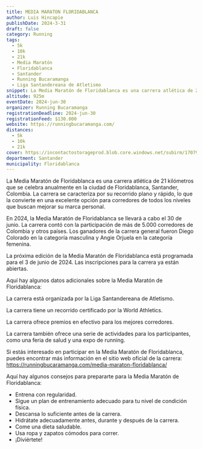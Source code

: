 ```yaml
---
title: MEDIA MARATON FLORIDABLANCA
author: Luis Hincapie
publishDate: 2024-3-31
draft: false
category: Running
tags:
  - 5k
  - 10k
  - 21k
  - Media Maratón
  - Floridablanca
  - Santander
  - Running Bucaramanga
  - Liga Santandereana de Atletismo
snippet: La Media Maratón de Floridablanca es una carrera atlética de 21 kilómetros que se celebra anualmente en la ciudad de Floridablanca, Santander, Colombia. La carrera se caracteriza por su recorrido plano y rápido, lo que la convierte en una excelente opción para corredores de todos los niveles que buscan mejorar su marca personal.
altitude: 925m
eventDate: 2024-jun-30
organizer: Running Bucaramanga
registrationDeadline: 2024-jun-30
registrationFeed: $130.000
website: https://runningbucaramanga.com/
distances:
  - 5k
  - 10k
  - 21k
cover: https://incontactostorageprod.blob.core.windows.net/subirm/17079383377601707938337757.jpg
department: Santander
municipality: Floridablanca
---
```


La Media Maratón de Floridablanca es una carrera atlética de 21 kilómetros que se celebra anualmente en la ciudad de Floridablanca, Santander, Colombia. La carrera se caracteriza por su recorrido plano y rápido, lo que la convierte en una excelente opción para corredores de todos los niveles que buscan mejorar su marca personal.

En 2024, la Media Maratón de Floridablanca se llevará a cabo el 30 de junio. La carrera contó con la participación de más de 5.000 corredores de Colombia y otros países. Los ganadores de la carrera general fueron Diego Colorado en la categoría masculina y Angie Orjuela en la categoría femenina.

La próxima edición de la Media Maratón de Floridablanca está programada para el 3 de junio de 2024. Las inscripciones para la carrera ya están abiertas.

Aquí hay algunos datos adicionales sobre la Media Maratón de Floridablanca:

La carrera está organizada por la Liga Santandereana de Atletismo.

La carrera tiene un recorrido certificado por la World Athletics.

La carrera ofrece premios en efectivo para los mejores corredores.

La carrera también ofrece una serie de actividades para los participantes, como una feria de salud y una expo de running.

Si estás interesado en participar en la Media Maratón de Floridablanca, puedes encontrar más información en el sitio web oficial de la carrera: https://runningbucaramanga.com/media-maraton-floridablanca/

Aquí hay algunos consejos para prepararte para la Media Maratón de Floridablanca:

- Entrena con regularidad.
- Sigue un plan de entrenamiento adecuado para tu nivel de condición física.
- Descansa lo suficiente antes de la carrera.
- Hidrátate adecuadamente antes, durante y después de la carrera.
- Come una dieta saludable.
- Usa ropa y zapatos cómodos para correr.
- ¡Diviértete!
